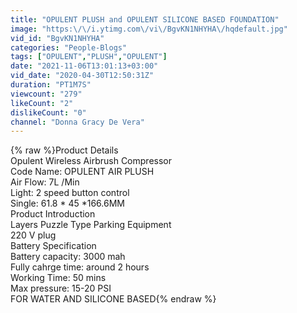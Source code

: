 ```yaml
---
title: "OPULENT PLUSH and OPULENT SILICONE BASED FOUNDATION"
image: "https:\/\/i.ytimg.com\/vi\/BgvKN1NHYHA\/hqdefault.jpg"
vid_id: "BgvKN1NHYHA"
categories: "People-Blogs"
tags: ["OPULENT","PLUSH","OPULENT"]
date: "2021-11-06T13:01:13+03:00"
vid_date: "2020-04-30T12:50:31Z"
duration: "PT1M7S"
viewcount: "279"
likeCount: "2"
dislikeCount: "0"
channel: "Donna Gracy De Vera"
---
```

{% raw %}Product Details<br />Opulent Wireless Airbrush Compressor <br />Code Name: OPULENT AIR PLUSH<br />Air Flow: 7L /Min<br />Light: 2 speed button control<br />Single: 61.8 * 45 *166.6MM<br />Product Introduction<br />Layers Puzzle Type Parking Equipment<br />220 V plug<br />Battery Specification<br />Battery capacity: 3000 mah <br />Fully cahrge time: around 2 hours<br />Working Time: 50 mins<br />Max pressure: 15-20 PSI<br />FOR WATER AND SILICONE BASED{% endraw %}
